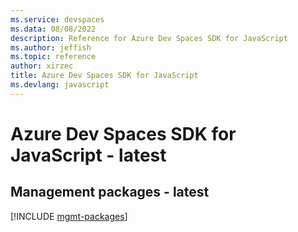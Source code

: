 ```yaml
---
ms.service: devspaces
ms.data: 08/08/2022
description: Reference for Azure Dev Spaces SDK for JavaScript
ms.author: jeffish
ms.topic: reference
author: xirzec
title: Azure Dev Spaces SDK for JavaScript
ms.devlang: javascript
---
```

# Azure Dev Spaces SDK for JavaScript - latest

## Management packages - latest
[!INCLUDE [mgmt-packages](dev-spaces-mgmt-index.md)]